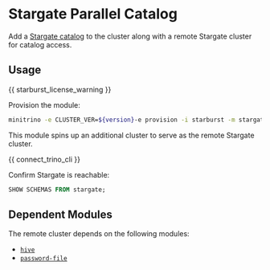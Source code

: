 # Stargate Parallel Catalog

Add a
[Stargate catalog](https://docs.starburst.io/latest/connector/starburst-stargate.html)
to the cluster along with a remote Stargate cluster for catalog access.

## Usage

{{ starburst_license_warning }}

Provision the module:

```sh
minitrino -e CLUSTER_VER=${version}-e provision -i starburst -m stargate-parallel
```

This module spins up an additional cluster to serve as the remote Stargate
cluster.

{{ connect_trino_cli }}

Confirm Stargate is reachable:

```sql
SHOW SCHEMAS FROM stargate;
```

## Dependent Modules

The remote cluster depends on the following modules:

- [`hive`](./hive.md#hive-catalog)
- [`password-file`](../security/password-file.md#password-file-catalog)
